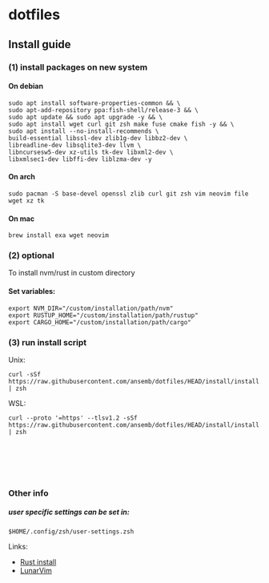 # dotfiles

## Install guide

### (1) install packages on new system

#### On debian
```
sudo apt install software-properties-common && \
sudo apt-add-repository ppa:fish-shell/release-3 && \
sudo apt update && sudo apt upgrade -y && \
sudo apt install wget curl git zsh make fuse cmake fish -y && \
sudo apt install --no-install-recommends \
build-essential libssl-dev zlib1g-dev libbz2-dev \
libreadline-dev libsqlite3-dev llvm \
libncursesw5-dev xz-utils tk-dev libxml2-dev \
libxmlsec1-dev libffi-dev liblzma-dev -y
```

#### On arch
```
sudo pacman -S base-devel openssl zlib curl git zsh vim neovim file wget xz tk
```

#### On mac
```
brew install exa wget neovim
```

### (2) optional 
To install nvm/rust in custom directory
#### Set variables:
```
export NVM_DIR="/custom/installation/path/nvm"
export RUSTUP_HOME="/custom/installation/path/rustup"
export CARGO_HOME="/custom/installation/path/cargo"
```

### (3) run install script

Unix:
```
curl -sSf https://raw.githubusercontent.com/ansemb/dotfiles/HEAD/install/install.zsh | zsh
```

WSL:
```
curl --proto '=https' --tlsv1.2 -sSf https://raw.githubusercontent.com/ansemb/dotfiles/HEAD/install/install.zsh | zsh
```

<br /><br /><br /><br />

### Other info

##### user specific settings can be set in:
```
$HOME/.config/zsh/user-settings.zsh
```

Links:
- [Rust install](https://www.rust-lang.org/tools/install)
- [LunarVim](https://www.lunarvim.org/)
